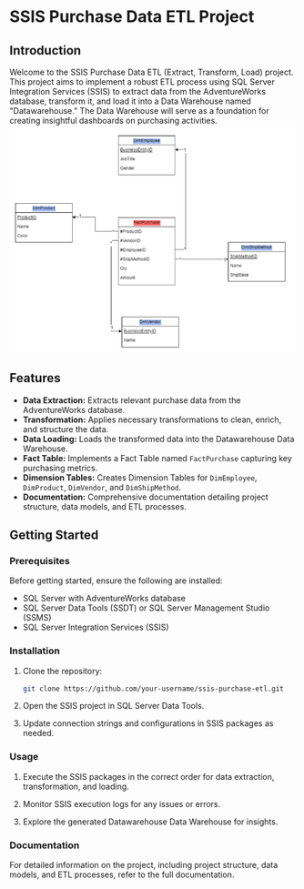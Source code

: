 # SSIS Purchase Data ETL Project

## Introduction

Welcome to the SSIS Purchase Data ETL (Extract, Transform, Load) project. This project aims to implement a robust ETL process using SQL Server Integration Services (SSIS) to extract data from the AdventureWorks database, transform it, and load it into a Data Warehouse named "Datawarehouse." The Data Warehouse will serve as a foundation for creating insightful dashboards on purchasing activities.
![project scheme](./images/star.PNG)

## Features

- **Data Extraction:** Extracts relevant purchase data from the AdventureWorks database.
- **Transformation:** Applies necessary transformations to clean, enrich, and structure the data.
- **Data Loading:** Loads the transformed data into the Datawarehouse Data Warehouse.
- **Fact Table:** Implements a Fact Table named `FactPurchase` capturing key purchasing metrics.
- **Dimension Tables:** Creates Dimension Tables for `DimEmployee`, `DimProduct`, `DimVendor`, and `DimShipMethod`.
- **Documentation:** Comprehensive documentation detailing project structure, data models, and ETL processes.

## Getting Started

### Prerequisites

Before getting started, ensure the following are installed:

- SQL Server with AdventureWorks database
- SQL Server Data Tools (SSDT) or SQL Server Management Studio (SSMS)
- SQL Server Integration Services (SSIS)

### Installation

1. Clone the repository:

   ```bash
   git clone https://github.com/your-username/ssis-purchase-etl.git
2. Open the SSIS project in SQL Server Data Tools.

3. Update connection strings and configurations in SSIS packages as needed.
### Usage
1. Execute the SSIS packages in the correct order for data extraction, transformation, and loading.

2. Monitor SSIS execution logs for any issues or errors.

3. Explore the generated Datawarehouse Data Warehouse for insights.

### Documentation
For detailed information on the project, including project structure, data models, and ETL processes, refer to the full documentation.
